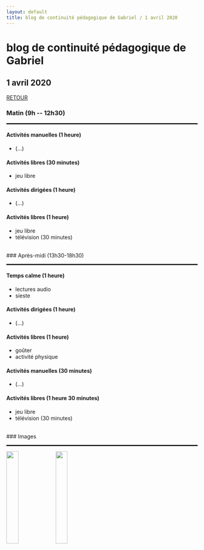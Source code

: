 ```yaml
---
layout: default
title: blog de continuité pédagogique de Gabriel / 1 avril 2020
---
```


<div class="starter-template">
    <h1>blog de continuité pédagogique de Gabriel</h1>
    <h2>1 avril 2020</h2>
</div>

[RETOUR](..)

### Matin (9h -- 12h30)
<HR style="border-top: 2px solid;">

#### <span class ="label label-success"><i class="glyphicon glyphicon-scissors"></i> Activités manuelles (1 heure)</span>

- (...)

#### <span class ="label label-success"><i class="glyphicon glyphicon-send"></i> Activités libres (30 minutes)</span>

- jeu libre

#### <span class ="label label-success"><i class="glyphicon glyphicon-pencil"></i> Activités dirigées (1 heure)</span>

- (...)

#### <span class ="label label-success"><i class="glyphicon glyphicon-send"></i> Activités libres (1 heure)</span>

- jeu libre
- télévision (30 minutes)

<BR>
### Après-midi (13h30-18h30)
<HR style="border-top: 2px solid;">

#### <span class ="label label-success"><i class="glyphicon glyphicon-bed"></i> Temps calme (1 heure)</span>

- lectures audio
- sieste

#### <span class ="label label-success"><i class="glyphicon glyphicon-pencil"></i> Activités dirigées (1 heure)</span>

- (...)

#### <span class ="label label-success"><i class="glyphicon glyphicon-send"></i> Activités libres (1 heure)</span>

- goûter
- activité physique

#### <span class ="label label-success"><i class="glyphicon glyphicon-scissors"></i> Activités manuelles (30 minutes)</span>

- (...)

#### <span class ="label label-success"><i class="glyphicon glyphicon-send"></i> Activités libres (1 heure 30 minutes)</span>

- jeu libre
- télévision (30 minutes)

<BR>
### Images
<HR style="border-top: 2px solid;">

<A HREF="/gabriel/images/20200401-1.jpg"><IMG SRC="/gabriel/images/20200401-1.jpg" width="25%"></A>
<A HREF="/gabriel/images/20200401-2.jpg"><IMG SRC="/gabriel/images/20200401-2.jpg" width="25%"></A>


